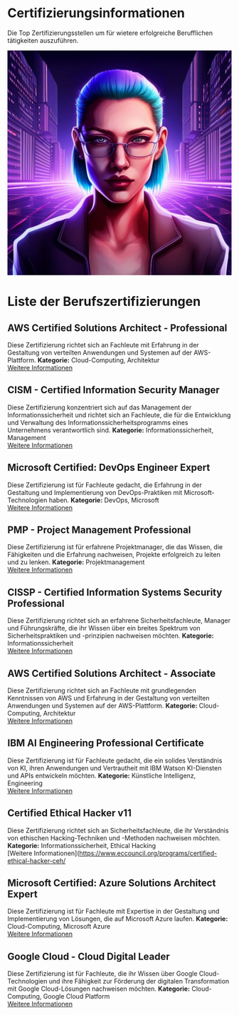 
# Certifizierungsinformationen
Die Top Zertifizierungsstellen um für wietere erfolgreiche Berufflichen tätigkeiten auszuführen.


![Image 15](image.jpg)


# Liste der Berufszertifizierungen

## AWS Certified Solutions Architect - Professional
Diese Zertifizierung richtet sich an Fachleute mit Erfahrung in der Gestaltung von verteilten Anwendungen und Systemen auf der AWS-Plattform. 
**Kategorie:** Cloud-Computing, Architektur  
[Weitere Informationen](https://aws.amazon.com/certification/certified-solutions-architect-professional/)

## CISM - Certified Information Security Manager
Diese Zertifizierung konzentriert sich auf das Management der Informationssicherheit und richtet sich an Fachleute, die für die Entwicklung und Verwaltung des Informationssicherheitsprogramms eines Unternehmens verantwortlich sind. 
**Kategorie:** Informationssicherheit, Management  
[Weitere Informationen](https://www.isaca.org/credentialing/cism)

## Microsoft Certified: DevOps Engineer Expert
Diese Zertifizierung ist für Fachleute gedacht, die Erfahrung in der Gestaltung und Implementierung von DevOps-Praktiken mit Microsoft-Technologien haben. 
**Kategorie:** DevOps, Microsoft  
[Weitere Informationen](https://docs.microsoft.com/en-us/learn/certifications/devops-engineer/)

## PMP - Project Management Professional
Diese Zertifizierung ist für erfahrene Projektmanager, die das Wissen, die Fähigkeiten und die Erfahrung nachweisen, Projekte erfolgreich zu leiten und zu lenken. 
**Kategorie:** Projektmanagement  
[Weitere Informationen](https://www.pmi.org/certifications/types/project-management-pmp)

## CISSP - Certified Information Systems Security Professional
Diese Zertifizierung richtet sich an erfahrene Sicherheitsfachleute, Manager und Führungskräfte, die ihr Wissen über ein breites Spektrum von Sicherheitspraktiken und -prinzipien nachweisen möchten. 
**Kategorie:** Informationssicherheit  
[Weitere Informationen](https://www.isc2.org/Certifications/CISSP)

## AWS Certified Solutions Architect - Associate
Diese Zertifizierung richtet sich an Fachleute mit grundlegenden Kenntnissen von AWS und Erfahrung in der Gestaltung von verteilten Anwendungen und Systemen auf der AWS-Plattform. 
**Kategorie:** Cloud-Computing, Architektur  
[Weitere Informationen](https://aws.amazon.com/certification/certified-solutions-architect-associate/)

## IBM AI Engineering Professional Certificate
Diese Zertifizierung ist für Fachleute gedacht, die ein solides Verständnis von KI, ihren Anwendungen und Vertrautheit mit IBM Watson KI-Diensten und APIs entwickeln möchten. 
**Kategorie:** Künstliche Intelligenz, Engineering  
[Weitere Informationen](https://www.coursera.org/professional-certificates/ai-engineer)

## Certified Ethical Hacker v11
Diese Zertifizierung richtet sich an Sicherheitsfachleute, die ihr Verständnis von ethischen Hacking-Techniken und -Methoden nachweisen möchten. 
**Kategorie:** Informationssicherheit, Ethical Hacking  
[Weitere Informationen](https://www.eccouncil.org/programs/certified-ethical-hacker-ceh/


## Microsoft Certified: Azure Solutions Architect Expert
Diese Zertifizierung ist für Fachleute mit Expertise in der Gestaltung und Implementierung von Lösungen, die auf Microsoft Azure laufen. 
**Kategorie:** Cloud-Computing, Microsoft Azure  
[Weitere Informationen](https://docs.microsoft.com/en-us/learn/certifications/azure-solutions-architect/)

## Google Cloud - Cloud Digital Leader
Diese Zertifizierung ist für Fachleute, die ihr Wissen über Google Cloud-Technologien und ihre Fähigkeit zur Förderung der digitalen Transformation mit Google Cloud-Lösungen nachweisen möchten. 
**Kategorie:** Cloud-Computing, Google Cloud Platform  
[Weitere Informationen](https://cloud.google.com/certification/cloud-digital-leader)

